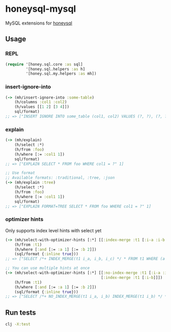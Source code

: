 # honeysql-mysql
MySQL extensions for [honeysql](https://github.com/seancorfield/honeysql)

## Usage
### REPL
```clj
(require '[honey.sql.core :as sql]
         '[honey.sql.helpers :as h]
         '[honey.sql.my.helpers :as mh])
```

### insert-ignore-into
```clojure
(-> (mh/insert-ignore-into :some-table)
    (h/columns :col1 :col2)
    (h/values [[1 2] [3 4]])
    sql/format)
;; => ["INSERT IGNORE INTO some_table (col1, col2) VALUES (?, ?), (?, ?)" 1 2 3 4]
```

### explain
```clojure
(-> (mh/explain)
    (h/select :*)
    (h/from :foo)
    (h/where [:= :col1 1])
    sql/format)
;; => ["EXPLAIN SELECT * FROM foo WHERE col1 = ?" 1]

;; Use format
;; Available formats: :traditional, :tree, :json
(-> (mh/explain :tree)
    (h/select :*)
    (h/from :foo)
    (h/where [:= :col1 1])
    sql/format)
;; => ["EXPLAIN FORMAT=TREE SELECT * FROM foo WHERE col1 = ?" 1]
```

### optimizer hints
Only supports index level hints with select yet

```clojure
(-> (mh/select-with-optimizer-hints [:*] [[:index-merge :t1 [:i-a :i-b :i-c]]])
    (h/from :t1)
    (h/where [:and [:= :a 1] [:= :b 2]])
    (sql/format {:inline true}))
;; => ["SELECT /*+ INDEX_MERGE(t1 i_a, i_b, i_c) */ * FROM t1 WHERE (a = 1) AND (b = 2)"]

;; You can use multiple hints at once
(-> (mh/select-with-optimizer-hints [:*] [[:no-index-merge :t1 [:i-a :i-b]]
                                          [:index-merge :t1 [:i-b]]])
    (h/from :t1)
    (h/where [:and [:= :a 1] [:= :b 2]])
    (sql/format {:inline true}))
;; => ["SELECT /*+ NO_INDEX_MERGE(t1 i_a, i_b) INDEX_MERGE(t1 i_b) */ * FROM t1 WHERE (a = 1) AND (b = 2)"]
```

## Run tests
```bash
clj -X:test
```
